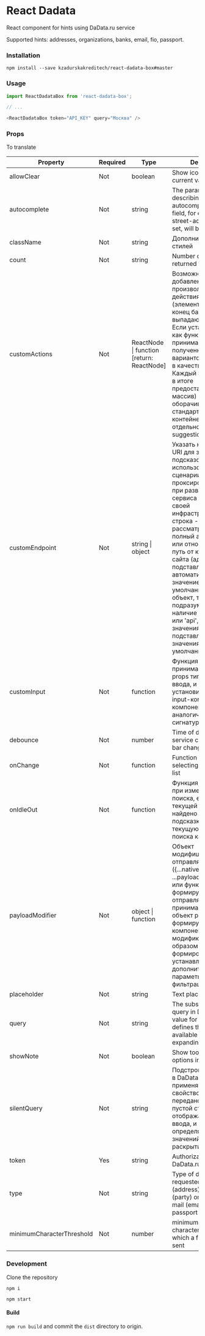 # React Dadata
React component for hints using DaData.ru service

Supported hints: addresses, organizations, banks, email, fio, passport.

### Installation
```
npm install --save kzadurskakreditech/react-dadata-box#master
```


### Usage
```javascript
import ReactDadataBox from 'react-dadata-box';

// ...

<ReactDadataBox token="API_KEY" query="Москва" />
```

### Props
To translate

| Property  | Required | Type | Description | Default |
| ------------- | ------------- | ------------- | ------------- | ------------- |
| allowClear | Not | boolean | Show icon to clear current value | false |
| autocomplete | Not | string | The parameter describing the autocomplete of the field, for example street-address, if not set, will be set to off | "off" |
| className | Not | string | Дополнительный класс стилей | |
| count | Not | string | Number of records returned from dadata | 10 |
| customActions | Not | ReactNode &#124; function [return: ReactNode] | Возможность добавления произвольных действия\[-ий\](элемента\[-ов\]) в конец базового выпадающего списка. Если устанавливается как функция, то принимает на вход полученный перечень вариантов(suggestions) в качестве аргумента. Каждый элемент (если в итоге предоставляется массив) - оборачивается в стандартный контейнер для отдельно взятого suggestion | |
| customEndpoint | Not | string &#124; object | Указать нестандартный URI для запроса подсказок (для использования в сценарии проксирования или при разворачивании сервиса локально в своей инфраструктуре); Если строка - рассматрривается как полный адрес хоста или относительный путь от корня текущего сайта (адрес api будет подставлен автоматически см. значение по умолчанию), если объект, то подразумевается наличие полей 'host' и/или 'api', опущенные значения будут подставленны из значения по умолчанию |{<br/>&nbsp;&nbsp;host: 'https://suggestions.dadata.ru',<br/>&nbsp;&nbsp;api: 'suggestions/api/4_1/rs/suggest'<br/>}|
| customInput | Not | function | Функция принимающая на вход props типового пол ввода, и позволяющая установить кастомный input-компонент или компонент с аналогичной сигнатурой | `(params) => <input { ...params } />`
| debounce | Not | number | Time of debouncing a service call for search bar changes | 350 ms |
| onChange | Not | function | Function called when selecting an option from list | |
| onIdleOut | Not | function | Функция, вызываемая при изменении строки поиска, если по текущей подстроке не найдено вариантов подсказки, принимая текущую строку поиска как аргумент | |
| payloadModifier | Not | object &#124; function | Объект модифицирующий отправляемый payload ({...nativePayload, ...payloadModifier}}), или функция формирующая отправляемый payload, принимает аргументом объект payload формируемый компонентом для модификации. (Таким образом можно формировать и устанавливать дополнительные параметы н/п фильтрацию) | |
| placeholder | Not | string | Text placeholder | |
| query | Not | string | The substring for the query in DaData, the value for the input field, defines the set of available values ​​when expanding the list | |
| showNote | Not | boolean | Show tooltip for user options in dropdown list | true |
| silentQuery | Not | string | Подстрока для запроса в DaData, которая применяется если свойство **query** не передано или является пустой строкой, оно не отображается в поле ввода, и в этом случае определяет список значений при раскрытии списка | |
| token | Yes | string | Authorization Token DaData.ru | |
| type | Not | string | Type of data to be requested: address (address), organization (party) or bank (bank), mail (email), name (fio), passport (fms_unit) | "address" |
| minimumCharacterThreshold | Not | number | minimum number of characters entered after which a first request is sent | 3 |

### Development

Clone the repository

`npm i`

`npm start`

#### Build

`npm run build`
and commit the `dist` directory to origin.


